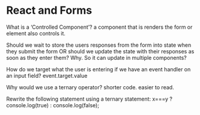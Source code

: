 # React and Forms
What is a ‘Controlled Component’?
a component that is renders the form or element also controls it. 

Should we wait to store the users responses from the form into state when they submit the form OR should we update the state with their responses as soon as they enter them? Why.
So it can update in multiple components?

How do we target what the user is entering if we have an event handler on an input field?
event.target.value

Why would we use a ternary operator?
shorter code. easier to read.

Rewrite the following statement using a ternary statement:
 x===y ?
 console.log(true) : console.log(false);
